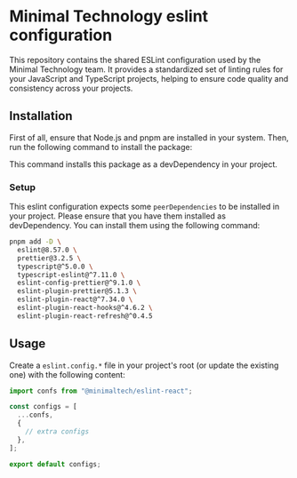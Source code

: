 # Minimal Technology eslint configuration

This repository contains the shared ESLint configuration used by the Minimal Technology team. It provides a standardized set of linting rules for your JavaScript and TypeScript projects, helping to ensure code quality and consistency across your projects.

## Installation

First of all, ensure that Node.js and pnpm are installed in your system. Then, run the following command to install the package:

This command installs this package as a devDependency in your project.

### Setup

This eslint configuration expects some `peerDependencies` to be installed in your project. Please ensure that you have them installed as devDependency.
You can install them using the following command:

```bash
pnpm add -D \
  eslint@8.57.0 \
  prettier@3.2.5 \
  typescript@^5.0.0 \
  typescript-eslint@^7.11.0 \
  eslint-config-prettier@^9.1.0 \
  eslint-plugin-prettier@5.1.3 \
  eslint-plugin-react@^7.34.0 \
  eslint-plugin-react-hooks@^4.6.2 \
  eslint-plugin-react-refresh@^0.4.5
```

## Usage

Create a `eslint.config.*` file in your project's root (or update the existing one) with the following content:

```ts
import confs from "@minimaltech/eslint-react";

const configs = [
  ...confs,
  {
    // extra configs
  },
];

export default configs;
```
